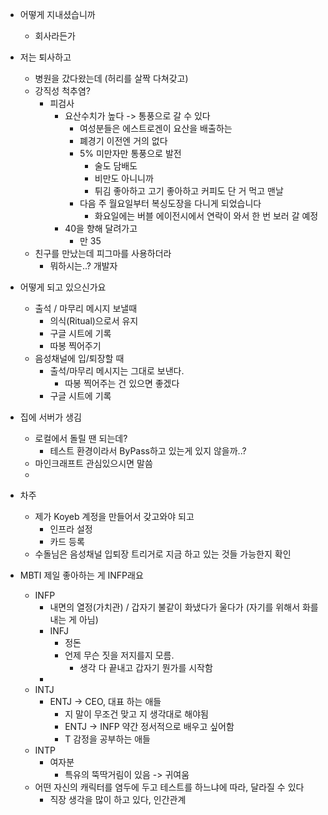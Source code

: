 - 어떻게 지내셨습니까
	- 회사라든가
- 저는 퇴사하고
	- 병원을 갔다왔는데 (허리를 살짝 다쳐갖고)
	- 강직성 척추염?
		- 피검사
			- 요산수치가 높다 -> 통풍으로 갈 수 있다
				- 여성분들은 에스트로겐이 요산을 배출하는
				- 폐경기 이전엔 거의 없다
				- 5% 미만자만 통풍으로 발전
					- 술도 담배도
					- 비만도 아니니까
					- 튀김 좋아하고 고기 좋아하고 커피도 단 거 먹고 맨날
				- 다음 주 월요일부터 복싱도장을 다니게 되었습니다 
					- 화요일에는 버블 에이전시에서 연락이 와서 한 번 보러 갈 예정
			- 40을 향해 달려가고
				- 만 35
	- 친구를 만났는데 피그마를 사용하더라
		- 뭐하시는..? 개발자
- 어떻게 되고 있으신가요
	- 출석 / 마무리 메시지 보낼때
		- 의식(Ritual)으로서 유지
		- 구글 시트에 기록
		- 따봉 찍어주기
	- 음성채널에 입/퇴장할 때
		- 출석/마무리 메시지는 그대로 보낸다. 
			- 따봉 찍어주는 건 있으면 좋겠다
		- 구글 시트에 기록

- 집에 서버가 생김
	- 로컬에서 돌릴 땐 되는데?
		- 테스트 환경이라서 ByPass하고 있는게 있지 않을까..?
	- 마인크래프트 관심있으시면 말씀
	- 
- 차주
	- 제가 Koyeb 계정을 만들어서 갖고와야 되고
		- 인프라 설정
		- 카드 등록
	- 수돌님은 음성채널 입퇴장 트리거로 지금 하고 있는 것들 가능한지 확인
- MBTI 제일 좋아하는 게 INFP래요
	- INFP
		- 내면의 열정(가치관) / 갑자기 불같이 화냈다가 울다가 (자기를 위해서 화를 내는 게 아님)
		- INFJ
			- 정돈
			- 언제 무슨 짓을 저지를지 모름.
				- 생각 다 끝내고 갑자기 뭔가를 시작함
		- 
	- INTJ
		- ENTJ -> CEO, 대표 하는 애들
			- 지 말이 무조건 맞고 지 생각대로 해야됨
			- ENTJ -> INFP 약간 정서적으로 배우고 싶어함
			- T 감정을 공부하는 애들
	- INTP
		- 여자분
			- 특유의 뚝딱거림이 있음 -> 귀여움
	- 어떤 자신의 캐릭터를 염두에 두고 테스트를 하느냐에 따라, 달라질 수 있다
		- 직장 생각을 많이 하고 있다, 인간관계